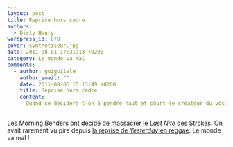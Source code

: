 ```yaml
---
layout: post
title: Reprise hors cadre
authors:
  - Dirty Henry
wordpress_id: 878
cover: synthetiseur.jpg
date: 2011-08-01 17:31:13 +0200
category: Le monde va mal
comments:
  - author: guiguilele
    author_email: ""
    date: 2011-08-06 15:13:49 +0200
    title: Reprise hors cadre
    content:
      Quand se décidera-t-on à pendre haut et court le créateur du vocodeur ?
---
```


Les Morning Benders ont décidé de [massacrer le _Last Nite_ des Strokes][1]. On
avait rarement vu pire depuis [la reprise de _Yesterday_ en reggae][2]. Le monde
va mal !

[1]: https://youtu.be/HcaEM0GErQk
[2]: https://youtu.be/zoFzMrpS7nw
